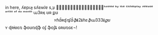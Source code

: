 in here, ʎɐpıɹɟ sʎɐʍlɐ s,ʇı 🦄🦄🦄🌈🌈🌈🌈💖💖💖💖💖💖💖💖💖💖ʰᵒˢᵗᵉᵈ ᵇʸ ᵗʰᵉ ᶜʰⁱˡᵈˢᵖˡᵃʸ ʳᵉˡᵉᵃˢᵉ ᵃʳᵗⁱˢᵗ ᵒᶠ ᵈᵃ ᵐᵒⁿᵗʰ ա3ʀӄ ʊʀ քʊ$$ʏ ɦǟʀɖ ռ ʄǟֆȶ 2 ȶɦɛ ֆա333ȶ քʊ$$ʏ ɖʀɨʋɛռ ֆօʊռɖֆ օʄ ֆօʄȶ ɢʀʊռɢɛ¬!
